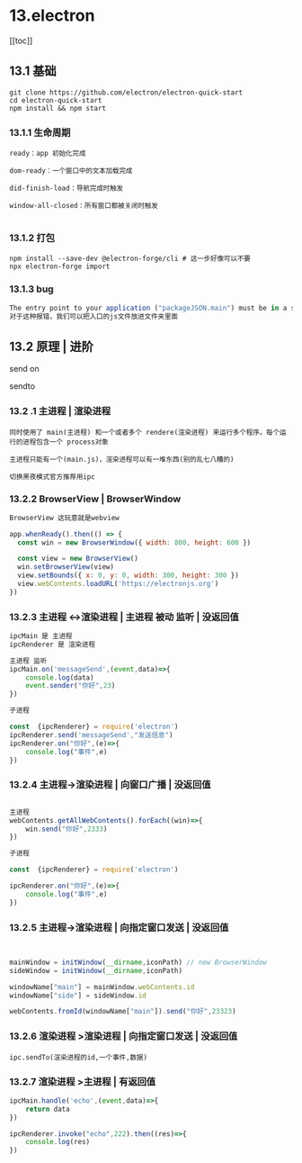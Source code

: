 # 13.electron

[[toc]]

## 13.1 基础

```shell
git clone https://github.com/electron/electron-quick-start
cd electron-quick-start
npm install && npm start
```





### 13.1.1 生命周期

```
ready：app 初始化完成

dom-ready：一个窗口中的文本加载完成

did-finish-load：导航完成时触发

window-all-closed：所有窗口都被关闭时触发


```



### 13.1.2 打包

```shell
npm install --save-dev @electron-forge/cli # 这一步好像可以不要
npx electron-forge import 
```



### 13.1.3 bug

```js
The entry point to your application ("packageJSON.main") must be in a subfolder not in the top level directory
对于这种报错，我们可以把入口的js文件放进文件夹里面
```





## 13.2 原理 | 进阶

send on 

sendto 



### 13.2 .1 主进程 | 渲染进程

```
同时使用了 main(主进程) 和一个或者多个 rendere(渲染进程) 来运行多个程序。每个运行的进程包含一个 process对象

主进程只能有一个(main.js)，渲染进程可以有一堆东西(别的乱七八糟的)

切换黑夜模式官方推荐用ipc
```



### 13.2.2 BrowserView | BrowserWindow

```js
BrowserView 这玩意就是webview

app.whenReady().then(() => {
  const win = new BrowserWindow({ width: 800, height: 600 })

  const view = new BrowserView()
  win.setBrowserView(view)
  view.setBounds({ x: 0, y: 0, width: 300, height: 300 })
  view.webContents.loadURL('https://electronjs.org')
})
```



### 13.2.3 主进程 <->渲染进程 | 主进程 被动 监听 | 没返回值

```js
ipcMain 是 主进程
ipcRenderer 是 渲染进程

主进程 监听
ipcMain.on('messageSend',(event,data)=>{
    console.log(data)
    event.sender("你好",23)
})

子进程

const  {ipcRenderer} = require('electron')
ipcRenderer.send('messageSend',"发送信息")
ipcRenderer.on("你好",(e)=>{
	console.log("事件",e)
})
```





### 13.2.4 主进程->渲染进程 | 向窗口广播 | 没返回值

```js

主进程 
webContents.getAllWebContents().forEach((win)=>{
    win.send("你好",2333)
})

子进程

const  {ipcRenderer} = require('electron')

ipcRenderer.on("你好",(e)=>{
	console.log("事件",e)
})
```













### 13.2.5 主进程->渲染进程 | 向指定窗口发送 | 没返回值

```js


mainWindow = initWindow(__dirname,iconPath) // new BrowserWindow
sideWindow = initWindow(__dirname,iconPath)

windowName["main"] = mainWindow.webContents.id
windowName["side"] = sideWindow.id

webContents.fromId(windowName["main"]).send("你好",23323)
```





### 13.2.6 渲染进程 >渲染进程 | 向指定窗口发送 | 没返回值

```
ipc.sendTo(渲染进程的id,一个事件,数据)
```



### 13.2.7 渲染进程 >主进程  | 有返回值

```js
ipcMain.handle('echo',(event,data)=>{
    return data
})

ipcRenderer.invoke("echo",222).then((res)=>{
    console.log(res)
})

```

























